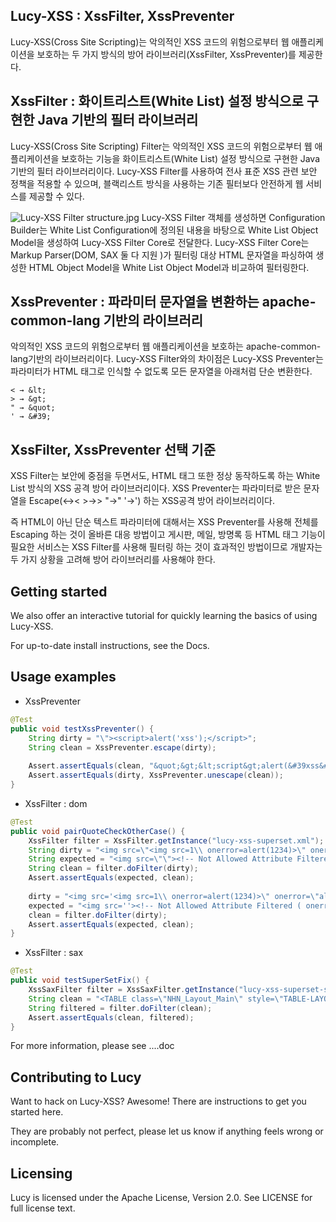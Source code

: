 ## Lucy-XSS : XssFilter, XssPreventer  
Lucy-XSS(Cross Site Scripting)는 악의적인 XSS 코드의 위험으로부터 웹 애플리케이션을 보호하는 두 가지 방식의 방어 라이브러리(XssFilter, XssPreventer)를 제공한다.

## XssFilter : 화이트리스트(White List) 설정 방식으로 구현한 Java 기반의 필터 라이브러리
Lucy-XSS(Cross Site Scripting) Filter는 악의적인 XSS 코드의 위험으로부터 웹 애플리케이션을 보호하는 기능을 화이트리스트(White List) 설정 방식으로 구현한 
Java 기반의 필터 라이브러리이다. Lucy-XSS Filter를 사용하여 전사 표준 XSS 관련 보안 정책을 적용할 수 있으며, 블랙리스트 방식을 사용하는 기존 필터보다 안전하게 
웹 서비스를 제공할 수 있다.

![Lucy-XSS Filter structure.jpg](/files/18411)
Lucy-XSS Filter 객체를 생성하면 Configuration Builder는 White List Configuration에 정의된 내용을 바탕으로 White List Object Model을 생성하여 
Lucy-XSS Filter Core로 전달한다. Lucy-XSS Filter Core는 Markup Parser(DOM, SAX 둘 다 지원 )가 필터링 대상 HTML 문자열을 파싱하여 생성한 HTML Object Model을 
White List Object Model과 비교하여 필터링한다.

## XssPreventer : 파라미터 문자열을 변환하는 apache-common-lang 기반의 라이브러리
악의적인 XSS 코드의 위험으로부터 웹 애플리케이션을 보호하는 apache-common-lang기반의 라이브러리이다. 
Lucy-XSS Filter와의 차이점은 Lucy-XSS Preventer는 파라미터가 HTML 태그로 인식할 수 없도록 모든 문자열을 아래처럼 단순 변환한다.
```
< → &lt; 
> → &gt; 
" → &quot; 
' → &#39;
```

## XssFilter, XssPreventer 선택 기준
XSS Filter는 보안에 중점을 두면서도, HTML 태그 또한 정상 동작하도록 하는 White List 방식의 XSS 공격 방어 라이브러리이다. 
XSS Preventer는 파라미터로 받은 문자열을 Escape(<→&lt; >→&gt; "→&quot; '→&#39;) 하는 XSS공격 방어 라이브러리이다. 

즉 HTML이 아닌 단순 텍스트 파라미터에 대해서는 XSS Preventer를 사용해 전체를 Escaping 하는 것이 올바른 대응 방법이고 
게시판, 메일, 방명록 등 HTML 태그 기능이 필요한 서비스는 XSS Filter를 사용해 필터링 하는 것이 효과적인 방법이므로 개발자는 두 가지 상황을 고려해 방어 라이브러리를 사용해야 한다.


## Getting started
We also offer an interactive tutorial for quickly learning the basics of using Lucy-XSS.

For up-to-date install instructions, see the Docs.


## Usage examples
* XssPreventer
``` java
@Test
public void testXssPreventer() {
	String dirty = "\"><script>alert('xss');</script>";
	String clean = XssPreventer.escape(dirty);
		
	Assert.assertEquals(clean, "&quot;&gt;&lt;script&gt;alert(&#39xss&#39);&lt;/script&gt;");
	Assert.assertEquals(dirty, XssPreventer.unescape(clean));
}
```

* XssFilter : dom
``` java
@Test
public void pairQuoteCheckOtherCase() {
	XssFilter filter = XssFilter.getInstance("lucy-xss-superset.xml");
	String dirty = "<img src=\"<img src=1\\ onerror=alert(1234)>\" onerror=\"alert('XSS')\">";
	String expected = "<img src=\"\"><!-- Not Allowed Attribute Filtered ( onerror=alert(1234)) --><img src=1\\>\" onerror=\"alert('XSS')\"&gt;";
	String clean = filter.doFilter(dirty);
	Assert.assertEquals(expected, clean);
		
	dirty = "<img src='<img src=1\\ onerror=alert(1234)>\" onerror=\"alert('XSS')\">";
	expected = "<img src=''><!-- Not Allowed Attribute Filtered ( onerror=alert(1234)) --><img src=1\\>\" onerror=\"alert('XSS')\"&gt;";
	clean = filter.doFilter(dirty);
	Assert.assertEquals(expected, clean);
}
```

* XssFilter : sax
``` java
@Test
public void testSuperSetFix() {
	XssSaxFilter filter = XssSaxFilter.getInstance("lucy-xss-superset-sax.xml");
	String clean = "<TABLE class=\"NHN_Layout_Main\" style=\"TABLE-LAYOUT: fixed\" cellSpacing=\"0\" cellPadding=\"0\" width=\"743\">" + "</TABLE>" + "<SPAN style=\"COLOR: #66cc99\"></SPAN>";
	String filtered = filter.doFilter(clean);
	Assert.assertEquals(clean, filtered);
}
```

For more information, please see ....doc

## Contributing to Lucy
Want to hack on Lucy-XSS? Awesome! There are instructions to get you started here.

They are probably not perfect, please let us know if anything feels wrong or incomplete.

## Licensing
Lucy is licensed under the Apache License, Version 2.0. See LICENSE for full license text.
